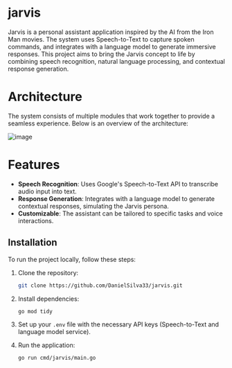# jarvis

Jarvis is a personal assistant application inspired by the AI from the Iron Man movies. The system uses Speech-to-Text to capture spoken commands, and integrates with a language model to generate immersive responses. This project aims to bring the Jarvis concept to life by combining speech recognition, natural language processing, and contextual response generation.

# Architecture

The system consists of multiple modules that work together to provide a seamless experience. Below is an overview of the architecture:

![image](https://github.com/user-attachments/assets/ac90990f-38bc-4295-b632-7c7418d1fc34)

# Features

- **Speech Recognition**: Uses Google's Speech-to-Text API to transcribe audio input into text.
- **Response Generation**: Integrates with a language model to generate contextual responses, simulating the Jarvis persona.
- **Customizable**: The assistant can be tailored to specific tasks and voice interactions.

## Installation

To run the project locally, follow these steps:

1. Clone the repository:
    ```bash
    git clone https://github.com/DanielSilva33/jarvis.git
    ```

 2. Install dependencies:
    ```bash
    go mod tidy
    ```

3. Set up your `.env` file with the necessary API keys (Speech-to-Text and language model service).

4. Run the application:
    ```bash
    go run cmd/jarvis/main.go
    ```